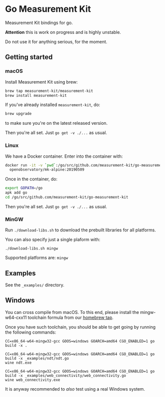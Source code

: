 # Go Measurement Kit

Measurement Kit bindings for go.

**Attention** this is work on progress and is highly unstable.

Do not use it for anything serious, for the moment.

## Getting started

### macOS

Install Measurement Kit using brew:

```bash
brew tap measurement-kit/measurement-kit
brew install measurement-kit
```

If you've already installed `measurement-kit`, do:

```bash
brew upgrade
```

to make sure you're on the latest released version.

Then you're all set. Just `go get -v ./...` as usual.

### Linux

We have a Docker container. Enter into the container with:

```bash
docker run -it -v `pwd`:/go/src/github.com/measurement-kit/go-measurement-kit \
  openobservatory/mk-alpine:20190509
```

Once in the container, do:

```bash
export GOPATH=/go
apk add go
cd /go/src/github.com/measurement-kit/go-measurement-kit
```

Then you're all set. Just `go get -v ./...` as usual.

### MinGW

Run `./download-libs.sh` to download the prebuilt libraries for all platforms.

You can also specify just a single plaform with:

```
./download-libs.sh mingw
```

Supported platforms are: `mingw`


## Examples

See the `_examples/` directory.

## Windows

You can cross compile from macOS. To this end, please install the
mingw-w64-cxx11 toolchain formula from our [homebrew tap](
https://github.com/measurement-kit/homebrew-measurement-kit).

Once you have such toolchain, you should be able to get going by
running the following commands:

```
CC=x86_64-w64-mingw32-gcc GOOS=windows GOARCH=amd64 CGO_ENABLED=1 go build -x .

CC=x86_64-w64-mingw32-gcc GOOS=windows GOARCH=amd64 CGO_ENABLED=1 go build -x _examples/ndt/ndt.go
wine ndt.exe

CC=x86_64-w64-mingw32-gcc GOOS=windows GOARCH=amd64 CGO_ENABLED=1 go build -x _examples/web_connectivity/web_connectivity.go
wine web_connectivity.exe
```

It is anyway recommended to _also_ test using a real Windows system.
